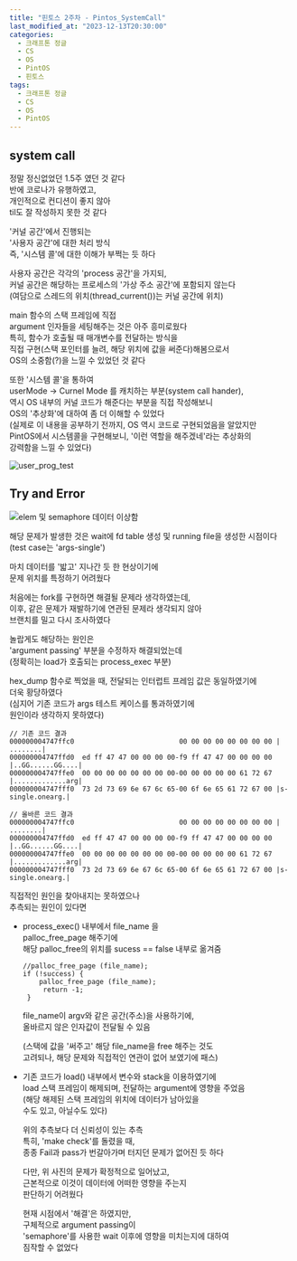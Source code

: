 ```yaml
---
title: "핀토스 2주차 - Pintos_SystemCall"
last_modified_at: "2023-12-13T20:30:00"
categories:
  - 크래프톤 정글
  - CS
  - OS
  - PintOS
  - 핀토스
tags:
  - 크래프톤 정글
  - CS
  - OS
  - PintOS
---
```


## system call
 정말 정신없었던 1.5주 였던 것 같다<br>
 반에 코로나가 유행하였고,<br>
 개인적으로 컨디션이 좋지 않아<br>
 til도 잘 작성하지 못한 것 같다<br>
 
 '커널 공간'에서 진행되는 <br>
 '사용자 공간'에 대한 처리 방식<br>
 즉, '시스템 콜'에 대한 이해가 부쩍는 듯 하다<br>

 사용자 공간은 각각의 'process 공간'을 가지되,<br>
 커널 공간은 해당하는 프로세스의 '가상 주소 공간'에 포함되지 않는다<br>
 (여담으로 스레드의 위치(thread_current())는 커널 공간에 위치)<br>

 main 함수의 스택 프레임에 직접<br>
 argument 인자들을 세팅해주는 것은 아주 흥미로웠다<br>
 특히, 함수가 호출될 때 매개변수를 전달하는 방식을<br>
 직접 구현(스택 포인터를 늘려, 해당 위치에 값을 써준다)해봄으로서<br>
 OS의 소중함(?)을 느낄 수 있었던 것 같다<br>

 또한 '시스템 콜'을 통하여<br>
 userMode -> Curnel Mode 를 캐치하는 부분(system call hander),<br>
 역시 OS 내부의 커널 코드가 해준다는 부분을 직접 작성해보니<br>
 OS의 '추상화'에 대하여 좀 더 이해할 수 있었다<br>
 (실제로 이 내용을 공부하기 전까지, OS 역시 코드로 구현되었음을 알았지만<br>
  PintOS에서 시스템콜을 구현해보니, '이런 역할을 해주겠네'라는 추상화의<br>
  강력함을 느낄 수 있었다)<br>

![user_prog_test](https://github.com/hnjog/hnjog.github.io/assets/43630972/8c39047d-a9e1-467c-828b-ae7594773b84)


## Try and Error
![elem 및 semaphore 데이터 이상함](https://github.com/hnjog/hnjog.github.io/assets/43630972/c4d8a5b5-65c2-4e20-bde1-826cfe3b8683)

 해당 문제가 발생한 것은 wait에 fd table 생성 및 running file을 생성한 시점이다<br>
 (test case는 'args-single')<br>

 마치 데이터를 '밟고' 지나간 듯 한 현상이기에<br>
 문제 위치를 특정하기 어려웠다<br>

 처음에는 fork를 구현하면 해결될 문제라 생각하였는데,<br>
 이후, 같은 문제가 재발하기에 연관된 문제라 생각되지 않아<br>
 브랜치를 밀고 다시 조사하였다<br>

 놀랍게도 해당하는 원인은<br>
 'argument passing' 부분을 수정하자 해결되었는데<br>
 (정확히는 load가 호출되는 process_exec 부분)<br>

 hex_dump 함수로 찍었을 때, 전달되는 인터럽트 프레임 값은 동일하였기에<br>
 더욱 황당하였다<br>
 (심지어 기존 코드가 args 테스트 케이스를 통과하였기에<br>
 원인이라 생각하지 못하였다)<br>

```
// 기존 코드 결과
000000004747ffc0                          00 00 00 00 00 00 00 00 |        ........|
000000004747ffd0  ed ff 47 47 00 00 00 00-f9 ff 47 47 00 00 00 00 |..GG......GG....|
000000004747ffe0  00 00 00 00 00 00 00 00-00 00 00 00 00 61 72 67 |.............arg|
000000004747fff0  73 2d 73 69 6e 67 6c 65-00 6f 6e 65 61 72 67 00 |s-single.onearg.|

// 올바른 코드 결과
000000004747ffc0                          00 00 00 00 00 00 00 00 |        ........|
000000004747ffd0  ed ff 47 47 00 00 00 00-f9 ff 47 47 00 00 00 00 |..GG......GG....|
000000004747ffe0  00 00 00 00 00 00 00 00-00 00 00 00 00 61 72 67 |.............arg|
000000004747fff0  73 2d 73 69 6e 67 6c 65-00 6f 6e 65 61 72 67 00 |s-single.onearg.|
```

 직접적인 원인을 찾아내지는 못하였으나<br>
 추측되는 원인이 있다면<br>
 - process_exec() 내부에서 file_name 을 <br>
   palloc_free_page 해주기에<br>
   해당 palloc_free의 위치를 sucess == false 내부로 옮겨줌<br>

   ```
   //palloc_free_page (file_name);
   if (!success) {
	   palloc_free_page (file_name);
		return -1;
	}
   ```

   file_name이 argv와 같은 공간(주소)을 사용하기에,<br>
   올바르지 않은 인자값이 전달될 수 있음<br>

   (스택에 값을 '써주고' 해당 file_name을 free 해주는 것도<br>
   고려되나, 해당 문제와 직접적인 연관이 없어 보였기에 패스)<br>

 - 기존 코드가 load() 내부에서 변수와 stack을 이용하였기에<br>
   load 스택 프레임이 해제되며, 전달하는 argument에 영향을 주었음<br>
   (해당 해제된 스택 프레임의 위치에 데이터가 남아있을<br>
    수도 있고, 아닐수도 있다)

   위의 추측보다 더 신뢰성이 있는 추측<br>
   특히, 'make check'를 돌렸을 때,<br>
   종종 Fail과 pass가 번갈아가며 터지던 문제가 없어진 듯 하다<br>

   다만, 위 사진의 문제가 확정적으로 일어났고,<br>
   근본적으로 이것이 데이터에 어떠한 영향을 주는지<br>
   판단하기 어려웠다<br>

   현재 시점에서 '해결'은 하였지만,<br>
   구체적으로 argument passing이<br>
   'semaphore'를 사용한 wait 이후에 영향을 미치는지에 대하여<br>
   짐작할 수 없었다<br>
